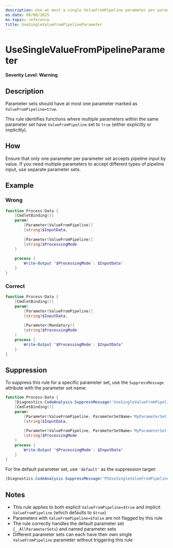 ```yaml
---
description: Use at most a single ValueFromPipeline parameter per parameter set.
ms.date: 08/08/2025
ms.topic: reference
title: UseSingleValueFromPipelineParameter
---
```

# UseSingleValueFromPipelineParameter

**Severity Level: Warning**

## Description

Parameter sets should have at most one parameter marked as 
`ValueFromPipeline=true`.

This rule identifies functions where multiple parameters within the same
parameter set have `ValueFromPipeline` set to `true` (either explicitly or
implicitly).

## How

Ensure that only one parameter per parameter set accepts pipeline input by
value. If you need multiple parameters to accept different types of pipeline
input, use separate parameter sets.

## Example

### Wrong

```powershell
function Process-Data {
    [CmdletBinding()]
    param(
        [Parameter(ValueFromPipeline)]
        [string]$InputData,
        
        [Parameter(ValueFromPipeline)]
        [string]$ProcessingMode
    )
    
    process {
        Write-Output "$ProcessingMode`: $InputData"
    }
}
```


### Correct

```powershell
function Process-Data {
    [CmdletBinding()]
    param(
        [Parameter(ValueFromPipeline)]
        [string]$InputData,
        
        [Parameter(Mandatory)]
        [string]$ProcessingMode
    )
    process {
        Write-Output "$ProcessingMode`: $InputData"
    }
}
```
## Suppression

To suppress this rule for a specific parameter set, use the `SuppressMessage`
attribute with the parameter set name:

```powershell
function Process-Data {
    [Diagnostics.CodeAnalysis.SuppressMessage('UseSingleValueFromPipelineParameter', 'MyParameterSet')]
    [CmdletBinding()]
    param(
        [Parameter(ValueFromPipeline, ParameterSetName='MyParameterSet')]
        [string]$InputData,
        
        [Parameter(ValueFromPipeline, ParameterSetName='MyParameterSet')]
        [string]$ProcessingMode
    )
    process {
        Write-Output "$ProcessingMode`: $InputData"
    }
}
```

For the default parameter set, use `'default'` as the suppression target:

```powershell
[Diagnostics.CodeAnalysis.SuppressMessage('PSUseSingleValueFromPipelineParameter', 'default')]
```

## Notes

- This rule applies to both explicit `ValueFromPipeline=$true` and implicit 
  `ValueFromPipeline` (which defaults to `$true`)
- Parameters with `ValueFromPipeline=$false` are not flagged by this rule
- The rule correctly handles the default parameter set (`__AllParameterSets`)
  and named parameter sets
- Different parameter sets can each have their own single `ValueFromPipeline`
  parameter without triggering this rule
